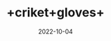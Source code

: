 ---
title: '+criket+gloves+'
date: '2022-10-04' 
metatag: '' 
inventory: '1' 
draft: false 
# meta description 
shortDescripton: ''
description: 'sports'
longdescription: ''
featured: True
# product Price
price: '2500.0'
# Product Short Description
shortDescription: ''
productID: '343492D5-DB43-ED11-996A-005056B3A416'
type: 'products'
category: 'sports' 
thumnailproduct: 'https://eraconnect.blob.core.windows.net/product-images/bestofall/b839596c-367d-4c4a-a30b-d35168f833b0.webp' 
images:
  - image: 'https://eraconnect.blob.core.windows.net/product-images/bestofall/b839596c-367d-4c4a-a30b-d35168f833b0.webp'  
  - image: 'https://eraconnect.blob.core.windows.net/product-images/bestofall/28dfb1b3-1090-48d8-8b19-7efa99f87674.webp'  
  - image: 'https://eraconnect.blob.core.windows.net/product-images/bestofall/6fd03337-a2f7-4840-ac56-843acbe00d4e.webp'  
Variants:
---